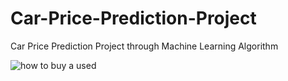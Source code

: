 # Car-Price-Prediction-Project

Car Price Prediction Project through Machine Learning Algorithm

![how to buy a used](https://user-images.githubusercontent.com/28294942/182023255-27954e9e-fe88-44b0-b90c-514052ac2707.png)


